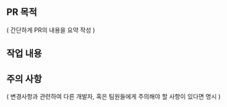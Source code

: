 ## PR 목적
( 간단하게 PR의 내용을 요약 작성 )

## 작업 내용

## 주의 사항
( 변경사항과 관련하여 다른 개발자, 혹은 팀원들에게 주의해야 할 사항이 있다면 명시 )
